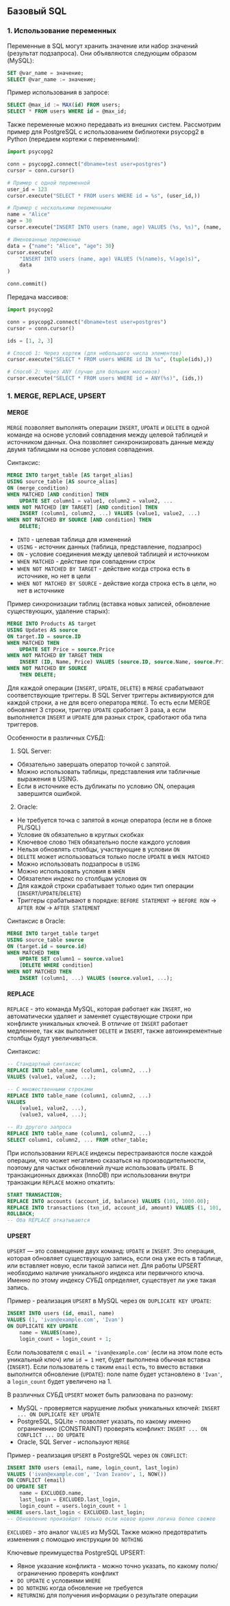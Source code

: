 <h2>Базовый SQL</h2>
<h3>1. Использование переменных</h3>

Переменные в SQL могут хранить значение или набор значений (результат подзапроса). Они объявляются следующим образом (MySQL):
```sql
SET @var_name = значение;
SELECT @var_name := значение;
```

Пример использования в запросе:
```sql
SELECT @max_id := MAX(id) FROM users;
SELECT * FROM users WHERE id = @max_id;
```

Также переменные можно передавать из внешних систем. Рассмотрим пример для PostgreSQL с использованием библиотеки psycopg2 в Python (передаем кортежи с переменными):
```python
import psycopg2

conn = psycopg2.connect("dbname=test user=postgres")
cursor = conn.cursor()

# Пример с одной переменной
user_id = 123
cursor.execute("SELECT * FROM users WHERE id = %s", (user_id,))

# Пример с несколькими переменными
name = "Alice"
age = 30
cursor.execute("INSERT INTO users (name, age) VALUES (%s, %s)", (name, age))

# Именованные переменные
data = {"name": "Alice", "age": 30}
cursor.execute(
    "INSERT INTO users (name, age) VALUES (%(name)s, %(age)s)",
    data
)

conn.commit()
```

Передача массивов:
```python
import psycopg2

conn = psycopg2.connect("dbname=test user=postgres")
cursor = conn.cursor()

ids = [1, 2, 3]

# Способ 1: Через кортеж (для небольшого числа элементов)
cursor.execute("SELECT * FROM users WHERE id IN %s", (tuple(ids),))

# Способ 2: Через ANY (лучше для больших массивов)
cursor.execute("SELECT * FROM users WHERE id = ANY(%s)", (ids,))
```

<h3>1. MERGE, REPLACE, UPSERT</h3>

<h4>MERGE</h4>

`MERGE` позволяет выполнять операции `INSERT`, `UPDATE` и `DELETE` в одной команде на основе условий совпадения между целевой таблицей и источником данных. Она позволяет синхронизировать данные между двумя таблицами на основе условия совпадения.

Синтаксис:
```sql
MERGE INTO target_table [AS target_alias]
USING source_table [AS source_alias]
ON (merge_condition)
WHEN MATCHED [AND condition] THEN
    UPDATE SET column1 = value1, column2 = value2, ...
WHEN NOT MATCHED [BY TARGET] [AND condition] THEN
    INSERT (column1, column2, ...) VALUES (value1, value2, ...)
WHEN NOT MATCHED BY SOURCE [AND condition] THEN
    DELETE;
```
- `INTO` - целевая таблица для изменений
- `USING` - источник данных (таблица, представление, подзапрос)
- `ON` - условие соединения между целевой таблицей и источником
- `WHEN MATCHED` - действие при совпадении строк
- `WHEN NOT MATCHED BY TARGET` - действие когда строка есть в источнике, но нет в цели
- `WHEN NOT MATCHED BY SOURCE` - действие когда строка есть в цели, но нет в источнике

Пример синхронизации таблиц (вставка новых записей, обновление существующих, удаление старых):
```sql
MERGE INTO Products AS target
USING Updates AS source
ON target.ID = source.ID
WHEN MATCHED THEN
    UPDATE SET Price = source.Price
WHEN NOT MATCHED BY TARGET THEN
    INSERT (ID, Name, Price) VALUES (source.ID, source.Name, source.Price)
WHEN NOT MATCHED BY SOURCE
    THEN DELETE;
```

Для каждой операции (`INSERT`, `UPDATE`, `DELETE`) в `MERGE` срабатывают соответствующие триггеры. В SQL Server триггеры активируются для каждой строки, а не для всего оператора `MERGE`. То есть если MERGE обновляет 3 строки, триггер `UPDATE` сработает 3 раза, а если выполняется `INSERT` и `UPDATE` для разных строк, сработают оба типа триггеров.

Особенности в различных СУБД:
1. SQL Server:
  - Обязательно завершать оператор точкой с запятой.
  - Можно использовать таблицы, представления или табличные выражения в USING.
  - Если в источнике есть дубликаты по условию ON, операция завершится ошибкой.
2. Oracle:
  - Не требуется точка с запятой в конце оператора (если не в блоке PL/SQL)
  - Условие `ON` обязательно в круглых скобках
  - Ключевое слово `THEN` обязательно после каждого условия
  - Нельзя обновлять столбцы, участвующие в условии `ON`
  - `DELETE` может использоваться только после `UPDATE` в `WHEN MATCHED`
  - Можно использовать подзапросы в `USING`
  - Можно использовать условия в `WHEN`
  - Обязателен индекс по столбцам условия `ON`
  - Для каждой строки срабатывает только один тип операции (`INSERT`/`UPDATE`/`DELETE`)
  - Триггеры срабатывают в порядке: `BEFORE STATEMENT` → `BEFORE ROW` → `AFTER ROW` → `AFTER STATEMENT`

Синтаксис в Oracle:
```sql
MERGE INTO target_table target
USING source_table source
ON (target.id = source.id)
WHEN MATCHED THEN
    UPDATE SET column1 = source.value1
    [DELETE WHERE condition]
WHEN NOT MATCHED THEN
    INSERT (column1, ...) VALUES (source.value1, ...);
```

<h4>REPLACE</h4>

`REPLACE` - это команда MySQL, которая работает как `INSERT`, но автоматически удаляет и заменяет существующие строки при конфликте уникальных ключей. В отличие от `INSERT` работает медленнее, так как выполняет `DELETE` и `INSERT`, также автоинкрементные столбцы будут увеличиваться.

Синтаксис:
```sql
-- Стандартный синтаксис
REPLACE INTO table_name (column1, column2, ...) 
VALUES (value1, value2, ...);

-- С множественными строками
REPLACE INTO table_name (column1, column2, ...) 
VALUES 
    (value1, value2, ...),
    (value3, value4, ...);

-- Из другого запроса
REPLACE INTO table_name (column1, column2, ...)
SELECT column1, column2, ... FROM other_table;
```

При использовании `REPLACE` индексы перестраиваются после каждой операции, что может негативно сказаться на производительности, поэтому для частых обновлений лучше использовать `UPDATE`. В транзакционных движках (InnoDB) при использовании внутри транзакции `REPLACE` можно откатить:
```sql
START TRANSACTION;
REPLACE INTO accounts (account_id, balance) VALUES (101, 1000.00);
REPLACE INTO transactions (txn_id, account_id, amount) VALUES (1, 101, 100.00);
ROLLBACK;
-- Оба REPLACE откатываются
```

<h4>UPSERT</h4>

`UPSERT` — это совмещение двух команд: `UPDATE` и `INSERT`. Это операция, которая обновляет существующую запись, если она уже есть в таблице, или вставляет новую, если такой записи нет. Для работы UPSERT необходимо наличие уникального индекса или первичного ключа. Именно по этому индексу СУБД определяет, существует ли уже такая запись.

Пример - реализация `UPSERT` в MySQL через `ON DUPLICATE KEY UPDATE`:
```sql
INSERT INTO users (id, email, name)
VALUES (1, 'ivan@example.com', 'Ivan')
ON DUPLICATE KEY UPDATE
    name = VALUES(name),
    login_count = login_count + 1;
```
Если пользователя с `email = 'ivan@example.com'` (если на этом поле есть уникальный ключ) или `id = 1` нет, будет выполнена обычная вставка (`INSERT`). Если пользователь с таким `email` есть, то вместо вставки выполнится обновление (`UPDATE`): поле name будет установлено в `'Ivan'`, а `login_count` будет увеличено на 1.

В различных СУБД `UPSERT` может быть рализована по разному:
- MySQL - проверяется нарушение любых уникальных ключей: `INSERT ... ON DUPLICATE KEY UPDATE`
- PostgreSQL, SQLite - позволяет указать, по какому именно ограничению (CONSTRAINT) проверять конфликт: `INSERT ... ON CONFLICT ... DO UPDATE`
- Oracle, SQL Server - используют `MERGE`

Пример - реализация `UPSERT` в PostgreSQL через `ON CONFLICT`:
```sql
INSERT INTO users (email, name, login_count, last_login)
VALUES ('ivan@example.com', 'Ivan Ivanov', 1, NOW())
ON CONFLICT (email)
DO UPDATE SET
    name = EXCLUDED.name,
    last_login = EXCLUDED.last_login,
    login_count = users.login_count + 1
WHERE users.last_login < EXCLUDED.last_login;
-- Обновление произойдет только если новое время логина более свежее
```
`EXCLUDED` - это аналог `VALUES` из MySQL
Также можно предотвратить изменения с помощью инструкции `DO NOTHING`

Ключевые преимущества PostgreSQL UPSERT:
- Явное указание конфликта - можно точно указать, по какому полю/ограничению проверять конфликт
- `DO UPDATE` с условиями `WHERE`
- `DO NOTHING` когда обновление не требуется
- `RETURNING` для получения информации о результате операции